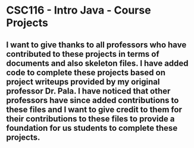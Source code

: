 ﻿# CSC116 - Intro Java - Course Projects
## I want to give thanks to all professors who have contributed to these projects in terms of documents and also skeleton files. I have added code to complete these projects based on project writeups provided by my original professor Dr. Pala. I have noticed that other professors have since added contributions to these files and I want to give credit to them for their contributions to these files to provide a foundation for us students to complete these projects.
